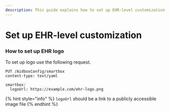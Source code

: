 ```yaml
---
description: This guide explains how to set up EHR-level customization
---
```


# Set up EHR-level customization

### How to set up EHR logo

To set up logo use the following request.

```http
PUT /AidboxConfig/smartbox
content-type: text/yaml

smartbox:
  logoUrl: https://example.com/ehr-logo.png
```

{% hint style="info" %}
`logoUrl` should be a link to a publicly accessible image file
{% endhint %}
